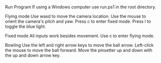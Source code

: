 Run Program
If using a Windows computer use run.ps1 in the root directory.

Flying mode
Use wasd to move the camera location. Use the mouse to orient the camera's pitch and yaw. Press c to enter fixed mode. Press l to toggle the blue light.

Fixed mode
All inputs work besides movement. Use c to enter flying mode.

Bowling
Use the left and right arrow keys to move the ball arrow.
Left-click the mouse to move the ball forward.
Move the pinsetter up and down with the up and down arrow key.
